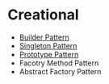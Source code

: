 # Creational

* [Builder Pattern](https://github.com/ravi26067/JavaDesignPattern/tree/master/creational/builder)
* [Singleton Pattern](https://github.com/ravi26067/JavaDesignPattern/tree/master/creational/singleton)
* [Prototype Pattern](https://github.com/ravi26067/JavaDesignPattern/tree/master/creational/prototype)
* Facotry Method Pattern
* Abstract Factory Pattern
